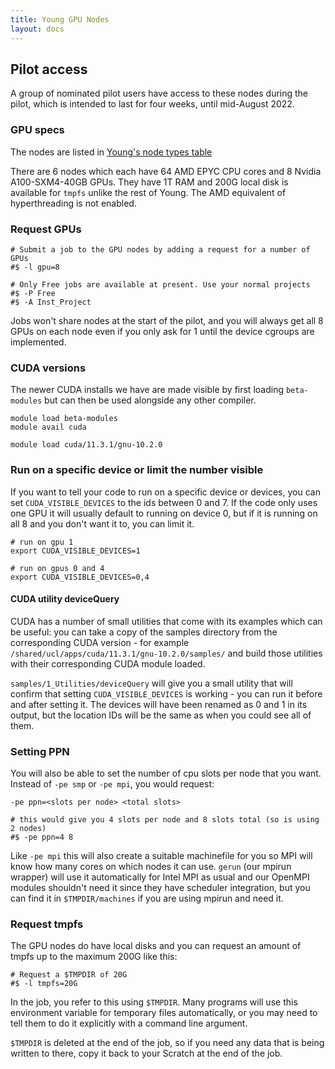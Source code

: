 ```yaml
---
title: Young GPU Nodes
layout: docs
---
```


## Pilot access

A group of nominated pilot users have access to these nodes during the pilot, which is 
intended to last for four weeks, until mid-August 2022.

### GPU specs

The nodes are listed in [Young's node types table](../Clusters/Young.md#node-types) 

There are 6 nodes which each have 64 AMD EPYC CPU cores and 8 Nvidia A100-SXM4-40GB GPUs.
They have 1T RAM and 200G local disk is available for `tmpfs` unlike the rest of Young. 
The AMD equivalent of hyperthreading is not enabled.

### Request GPUs

```
# Submit a job to the GPU nodes by adding a request for a number of GPUs
#$ -l gpu=8

# Only Free jobs are available at present. Use your normal projects
#$ -P Free
#$ -A Inst_Project
```

Jobs won't share nodes at the start of the pilot, and you will always get all 8 GPUs 
on each node even if you only ask for 1 until the device cgroups are implemented.

### CUDA versions

The newer CUDA installs we have are made visible by first loading `beta-modules`
but can then be used alongside any other compiler.

```
module load beta-modules
module avail cuda

module load cuda/11.3.1/gnu-10.2.0
```

### Run on a specific device or limit the number visible

If you want to tell your code to run on a specific device or devices, you can set 
`CUDA_VISIBLE_DEVICES` to the ids between 0 and 7. If the code only uses one GPU 
it will usually default to running on device 0, but if it is running on all 8 and 
you don't want it to, you can limit it.

```
# run on gpu 1
export CUDA_VISIBLE_DEVICES=1

# run on gpus 0 and 4
export CUDA_VISIBLE_DEVICES=0,4
```

#### CUDA utility deviceQuery

CUDA has a number of small utilities that come with its examples which can be useful: 
you can take a copy of the samples directory from the corresponding CUDA version - 
for example `/shared/ucl/apps/cuda/11.3.1/gnu-10.2.0/samples/` and build those utilities 
with their corresponding CUDA module loaded.

`samples/1_Utilities/deviceQuery` will give you a small utility that will confirm that 
setting `CUDA_VISIBLE_DEVICES` is working - you can run it before and after setting it. 
The devices will have been renamed as 0 and 1 in its output, but the location IDs will 
be the same as when you could see all of them.

### Setting PPN

You will also be able to set the number of cpu slots per node that you want. 
Instead of `-pe smp` or `-pe mpi`, you would request:

```
-pe ppn=<slots per node> <total slots>
```

```
# this would give you 4 slots per node and 8 slots total (so is using 2 nodes)
#$ -pe ppn=4 8
```

Like `-pe mpi` this will also create a suitable machinefile for you so MPI will know 
how many cores on which nodes it can use. `gerun` (our mpirun wrapper) will use it 
automatically for Intel MPI as usual and our OpenMPI modules shouldn't need it since they 
have scheduler integration, but you can find it in `$TMPDIR/machines` if you are using 
mpirun and need it.

### Request tmpfs

The GPU nodes do have local disks and you can request an amount of tmpfs up to the maximum 
200G like this:

```
# Request a $TMPDIR of 20G
#$ -l tmpfs=20G
```

In the job, you refer to this using `$TMPDIR`. Many programs will use this environment
variable for temporary files automatically, or you may need to tell them to do it
explicitly with a command line argument.

`$TMPDIR` is deleted at the end of the job, so if you need any data that is being written
to there, copy it back to your Scratch at the end of the job.


